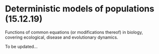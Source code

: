 # Deterministic models of populations (15.12.19)

Functions of common equations (or modifications thereof) in biology, covering ecological, disease and evolutionary dynamics.

To be updated...